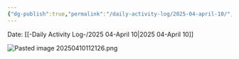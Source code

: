```yaml
---
{"dg-publish":true,"permalink":"/daily-activity-log/2025-04-april-10/","noteIcon":"","created":"2025-05-23T14:53:48.889-05:00"}
---
```


Date: [[-Daily Activity Log-/2025 04-April 10\|2025 04-April 10]]

![Pasted image 20250410112126.png](/img/user/Pasted%20image%2020250410112126.png)